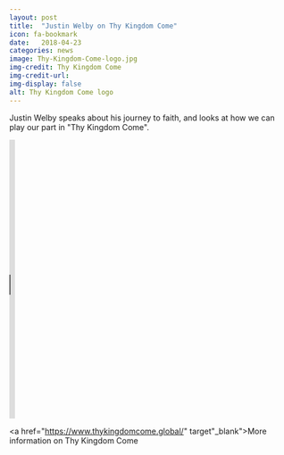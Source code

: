 ```yaml
---
layout: post
title:  "Justin Welby on Thy Kingdom Come"
icon: fa-bookmark
date:   2018-04-23
categories: news
image: Thy-Kingdom-Come-logo.jpg
img-credit: Thy Kingdom Come
img-credit-url: 
img-display: false
alt: Thy Kingdom Come logo
---
```

Justin Welby speaks about his journey to faith, and looks at how we can play our part in "Thy Kingdom Come".
<!--more-->

<iframe width="10)%" height="500" src="https://www.youtube.com/embed/4_AMDXsDkAc?rel=0" frameborder="0" allow="autoplay; encrypted-media" allowfullscreen></iframe>

<a href="https://www.thykingdomcome.global/" target"_blank">More information on Thy Kingdom Come</a>
